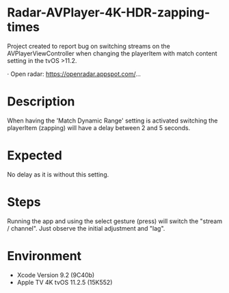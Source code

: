 # Radar-AVPlayer-4K-HDR-zapping-times

Project created to report bug on switching streams on the AVPlayerViewController when changing the playerItem with match content setting in the tvOS >11.2.

· Open radar: https://openradar.appspot.com/...

# Description
When having the 'Match Dynamic Range' setting is activated switching the playerItem (zapping) will have a delay between 2 and 5 seconds.

# Expected 
No delay as it is without this setting.

# Steps

Running the app and using the select gesture (press) will switch the "stream / channel". Just observe the initial adjustment and "lag".

# Environment

- Xcode Version 9.2 (9C40b)
- Apple TV 4K tvOS 11.2.5 (15K552)
